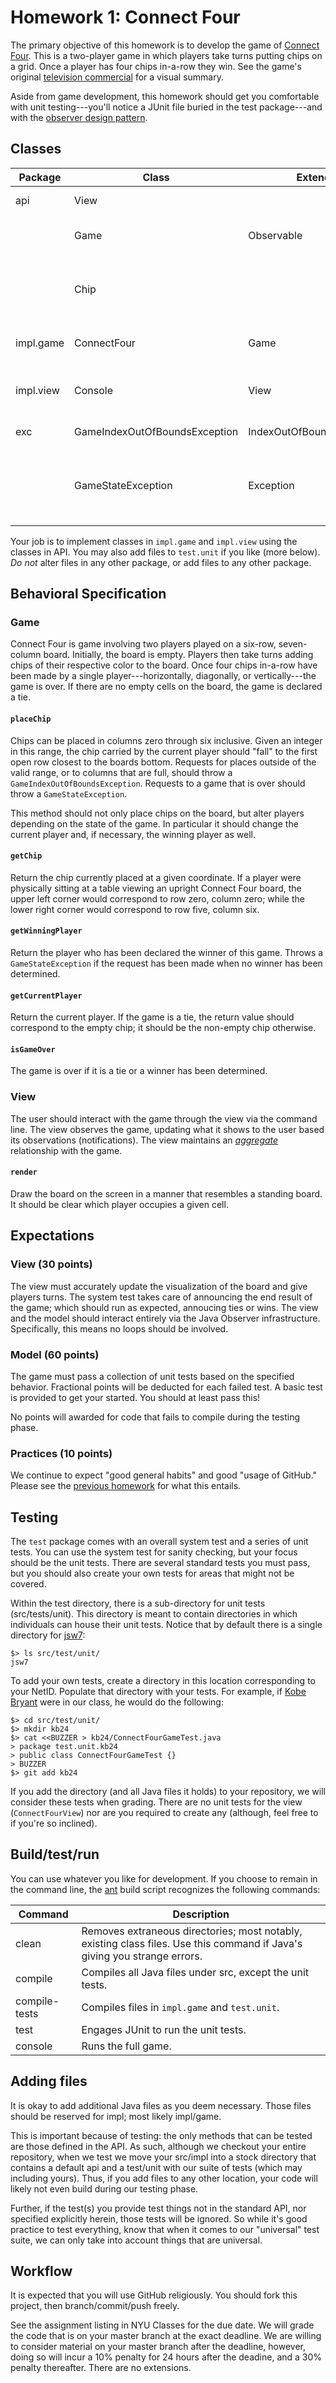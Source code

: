 # Homework 1: Connect Four

The primary objective of this homework is to develop the game of
[Connect Four](https://en.wikipedia.org/wiki/Connect_Four). This is a
two-player game in which players take turns putting chips on a
grid. Once a player has four chips in-a-row they win. See the game's
original [television commercial](https://youtu.be/KN3nohBw_CE) for a
visual summary.

Aside from game development, this homework should get you comfortable
with unit testing---you'll notice a JUnit file buried in the test
package---and with the [observer design
pattern](https://en.wikipedia.org/wiki/Observer_pattern).

## Classes

Package | Class | Extends | Implements | Summary
 --- | --- | --- | --- | ---
api  | View | | Observer | Handles game I/O.
   | | Game | Observable | | Manages the internal game state.
   | | Chip | | | Represents chips on a board (type contained with board cells).
impl.game | ConnectFour | Game | | ConnectFour implementation of `Game`.
impl.view | Console | View | | Game interaction through the console.
exc | GameIndexOutOfBoundsException | IndexOutOfBoundsException | | Bad placement requests.
  | | GameStateException | Exception | | Requests of the model that cannot be answered due to the state of the game.

Your job is to implement classes in `impl.game` and `impl.view` using
the classes in API. You may also add files to `test.unit` if you like
(more below). *Do not* alter files in any other package, or add files
to any other package.

## Behavioral Specification

### Game

Connect Four is game involving two players played on a six-row,
seven-column board. Initially, the board is empty. Players then take
turns adding chips of their respective color to the board. Once four
chips in-a-row have been made by a single player---horizontally,
diagonally, or vertically---the game is over. If there are no empty
cells on the board, the game is declared a tie.

#### `placeChip`

Chips can be placed in columns zero through six inclusive. Given an
integer in this range, the chip carried by the current player should
"fall" to the first open row closest to the boards bottom. Requests
for places outside of the valid range, or to columns that are full,
should throw a `GameIndexOutOfBoundsException`. Requests to a game
that is over should throw a `GameStateException`.

This method should not only place chips on the board, but alter
players depending on the state of the game. In particular it should
change the current player and, if necessary, the winning player as
well.

#### `getChip`

Return the chip currently placed at a given coordinate. If a player
were physically sitting at a table viewing an upright Connect Four
board, the upper left corner would correspond to row zero, column
zero; while the lower right corner would correspond to row five,
column six.

#### `getWinningPlayer`

Return the player who has been declared the winner of this
game. Throws a `GameStateException` if the request has been made when
no winner has been determined.

#### `getCurrentPlayer`

Return the current player. If the game is a tie, the return value
should correspond to the empty chip; it should be the non-empty chip
otherwise.

#### `isGameOver`

The game is over if it is a tie or a winner has been determined.

### View

The user should interact with the game through the view via the
command line. The view observes the game, updating what it shows to
the user based its observations (notifications). The view maintains an
[*aggregate*](https://en.wikipedia.org/wiki/Object_composition#Aggregation)
relationship with the game.

#### `render`

Draw the board on the screen in a manner that resembles a standing
board. It should be clear which player occupies a given cell.

## Expectations

### View (30 points)

The view must accurately update the visualization of the board and
give players turns. The system test takes care of announcing the end
result of the game; which should run as expected, annoucing ties or
wins. The view and the model should interact entirely via the Java
Observer infrastructure. Specifically, this means no loops should be
involved.

### Model (60 points)

The game must pass a collection of unit tests based on the specified
behavior. Fractional points will be deducted for each failed test. A
basic test is provided to get your started. You should at least pass
this!

No points will awarded for code that fails to compile during the
testing phase.

### Practices (10 points)

We continue to expect "good general habits" and good "usage of
GitHub." Please see the [previous
homework](https://github.abudhabi.nyu.edu/jsw7/blackjack/tree/hw1#grading)
for what this entails.

## Testing

The `test` package comes with an overall system test and a series of
unit tests. You can use the system test for sanity checking, but your
focus should be the unit tests. There are several standard tests you
must pass, but you should also create your own tests for areas that
might not be covered.

Within the test directory, there is a sub-directory for unit tests
(src/tests/unit). This directory is meant to contain directories in
which individuals can house their unit tests. Notice that by default
there is a single directory for
[jsw7](https://github.abudhabi.nyu.edu/jsw7):

```
$> ls src/test/unit/
jsw7
```

To add your own tests, create a directory in this location
corresponding to your NetID. Populate that directory with your
tests. For example, if [Kobe
Bryant](http://www.nba.com/lakers/news/8_2_24.html) were in our class,
he would do the following:

```
$> cd src/test/unit/
$> mkdir kb24
$> cat <<BUZZER > kb24/ConnectFourGameTest.java
> package test.unit.kb24
> public class ConnectFourGameTest {}
> BUZZER
$> git add kb24
```

If you add the directory (and all Java files it holds) to your
repository, we will consider these tests when grading. There are no
unit tests for the view (`ConnectFourView`) nor are you required to
create any (although, feel free to if you're so inclined).

## Build/test/run

You can use whatever you like for development. If you choose to remain
in the command line, the [ant](http://ant.apache.org) build script
recognizes the following commands:

Command | Description
--- | ---
clean   | Removes extraneous directories; most notably, existing class files. Use this command if Java's giving you strange errors.
compile | Compiles all Java files under src, except the unit tests.
compile-tests | Compiles files in `impl.game` and `test.unit`.
test    | Engages JUnit to run the unit tests.
console | Runs the full game.

## Adding files

It is okay to add additional Java files as you deem necessary. Those
files should be reserved for impl; most likely impl/game.

This is important because of testing: the only methods that can be
tested are those defined in the API. As such, although we checkout
your entire repository, when we test we move your src/impl into a
stock directory that contains a default api and a test/unit with our
suite of tests (which may including yours). Thus, if you add files to
any other location, your code will likely not even build during our
testing phase.

Further, if the test(s) you provide test things not in the standard
API, nor specified explicitly herein, those tests will be ignored. So
while it's good practice to test everything, know that when it comes
to our "universal" test suite, we can only take into account things
that are universal.

## Workflow

It is expected that you will use GitHub religiously. You should fork
this project, then branch/commit/push freely.

See the assignment listing in NYU Classes for the due date. We will
grade the code that is on your master branch at the exact deadline. We
are willing to consider material on your master branch after the
deadline, however, doing so will incur a 10% penalty for 24 hours
after the deadine, and a 30% penalty thereafter. There are no
extensions.
